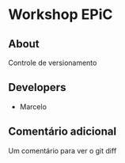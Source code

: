 # Workshop EPiC

## About

Controle de versionamento

## Developers

- Marcelo

## Comentário adicional

Um comentário para ver o git diff
